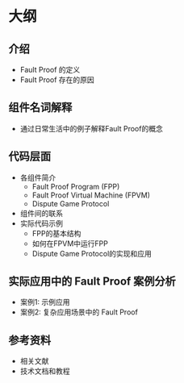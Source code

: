 # 大纲

## 介绍

- Fault Proof 的定义
- Fault Proof 存在的原因

## 组件名词解释

- 通过日常生活中的例子解释Fault Proof的概念

## 代码层面

- 各组件简介
  - Fault Proof Program (FPP)
  - Fault Proof Virtual Machine (FPVM)
  - Dispute Game Protocol
- 组件间的联系
- 实际代码示例
  - FPP的基本结构
  - 如何在FPVM中运行FPP
  - Dispute Game Protocol的实现和应用

## 实际应用中的 Fault Proof 案例分析

- 案例1: 示例应用
- 案例2: 复杂应用场景中的 Fault Proof

## 参考资料

- 相关文献
- 技术文档和教程
